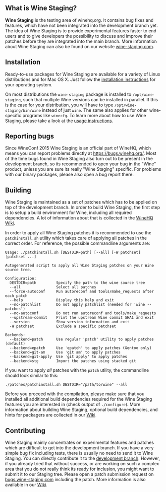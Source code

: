 What is Wine Staging?
---------------------

**Wine Staging** is the testing area of winehq.org. It contains bug fixes and
features, which have not been integrated into the development branch yet. The
idea of Wine Staging is to provide experimental features faster to end users and
to give developers the possibility to discuss and improve their patches before
they are integrated into the main branch. More information about Wine Staging
can also be found on our website [wine-staging.com](http://wine-staging.com).

Installation
------------

Ready-to-use packages for Wine Staging are available for a variety of Linux
distributions and for Mac OS X. Just follow the
[installation instructions](https://github.com/wine-compholio/wine-staging/wiki/Installation)
for your operating system.

On most distributions the `wine-staging` package is installed to
`/opt/wine-staging`, such that multiple Wine versions can be installed in
parallel. If this is the case for your distribution, you will have to type
`/opt/wine-staging/bin/wine` instead of just `wine`. The same also applies for
other wine-specific programs like `winecfg`. To learn more about how to use
Wine Staging, please take a look at the
[usage instructions](https://github.com/wine-compholio/wine-staging/wiki/Usage).

Reporting bugs
--------------

Since WineConf 2015 Wine Staging is an official part of WineHQ, which means you
can report problems directly at https://bugs.winehq.org/. Most of the time bugs
found in Wine Staging also turn out to be present in the development branch, so
its recommended to open your bug in the "Wine" product, unless you are sure its
really "Wine Staging" specific. For problems with our binary packages, please
also open a bug report there.

Building
--------

Wine Staging is maintained as a set of patches which has to be applied on top of
the development branch. In order to build Wine Staging, the first step is to
setup a build environment for Wine, including all required dependencies. A lot
of information about that is collected in the
[WineHQ Wiki](http://wiki.winehq.org/BuildingWine).

In order to apply all Wine Staging patches it is recommended to use the
`patchinstall.sh` utility which takes care of applying all patches in the
correct order. For reference, the possible commandline arguments are:

```
Usage: ./patchinstall.sh [DESTDIR=path] [--all] [-W patchset] [patchset ...]

Autogenerated script to apply all Wine Staging patches on your Wine
source tree.

Configuration:
  DESTDIR=path         Specify the path to the wine source tree
  --all                Select all patches
  --force-autoconf     Run autoreconf and tools/make_requests after each patch
  --help               Display this help and exit
  --no-patchlist       Do not apply patchlist (needed for 'wine --patches')
  --no-autoconf        Do not run autoreconf and tools/make_requests
  --upstream-commit    Print the upstream Wine commit SHA1 and exit
  --version            Show version information and exit
  -W patchset          Exclude a specific patchset

Backends:
  --backend=patch      Use regular 'patch' utility to apply patches (default)
  --backend=epatch     Use 'epatch' to apply patches (Gentoo only)
  --backend=git-am     Use 'git am' to apply patches
  --backend=git-apply  Use 'git apply' to apply patches
  --backend=stg        Import the patches using stacked git
```

If you want to apply *all* patches with the `patch` utility, the commandline
should look similar to this:
```
./patches/patchinstall.sh DESTDIR="/path/to/wine" --all
```

Before you proceed with the compilation, please make sure that you installed all
additional build dependencies required for the Wine Staging features you are
interested in (check output of `./configure`). More information about building
Wine Staging, optional build dependencies, and hints for packagers are collected
in our [Wiki](https://github.com/wine-compholio/wine-staging/wiki/Packaging).

Contributing
------------

Wine Staging mainly concentrates on experimental features and patches which are
difficult to get into the development branch. If you have a very simple bug fix
including tests, there is usually no need to send it to Wine Staging. You can
directly contribute it to the
[development branch](http://wiki.winehq.org/SubmittingPatches). However, if you
already tried that without success, or are working on such a complex area that
you do not really think its ready for inclusion, you might want to submit it to
our Staging tree. Please open a patch submission request on
[bugs.wine-staging.com](https://bugs.wine-staging.com/) including the patch.
More information is also available in our
[Wiki](https://github.com/wine-compholio/wine-staging/wiki/Contributing).
